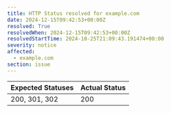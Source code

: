 ```yaml
---
title: HTTP Status resolved for example.com
date: 2024-12-15T09:42:53+00:00Z
resolved: True
resolvedWhen: 2024-12-15T09:42:53+00:00Z
resolvedStartTime: 2024-10-25T21:09:43.191474+00:00
severity: notice
affected:
  - example.com
section: issue
---
```


| Expected Statuses | Actual Status  |
|-------------------|----------------|
| 200, 301, 302 | 200 |
